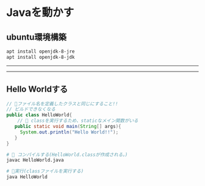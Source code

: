 # Javaを動かす

## ubuntu環境構築

```bash
apt install openjdk-8-jre
apt install openjdk-8-jdk
```

---
---

## Hello Worldする

```java
// 🌟ファイル名を定義したクラスと同じにすること!!
// ビルドできなくなる
public class HelloWorld{
    // 🌟 classを実行するため、staticなメイン関数がいる
   public static void main(String[] args){
     System.out.println("Hello World!!");
   }
}
```

```bash
# 🌟 コンパイルする(HelloWorld.classが作成される。)
javac HelloWorld.java 

# 🌟実行(classファイルを実行する)
java HelloWorld
```

